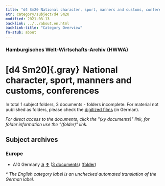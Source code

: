 ```yaml
---
title: "d4 Sm20 National character, sport, manners and customs, conferences"
etr: category/subject/d4 Sm20
modified: 2021-03-13
backlink: ../../about.en.html
backlink-title: "Category Overview"
fn-stub: about
---
```


### Hamburgisches Welt-Wirtschafts-Archiv (HWWA)
# [d4 Sm20]{.gray}&#8201; National character, sport, manners and customs, conferences&#160; 





In total 1 subject folders, 3 documents - folders incomplete.
For material not published as folders, please check the [digitized films](/film/h1_sh) (in German).

_For direct access to the documents, click the "(xy documents)" link, for folder information use the "(folder)" link._

## Subject archives



### Europe

- A10 Germany [**&nearr;**](../../../geo/i/126128/about.en.html "Germany (all folders)") [**&uarr;**](../../../geo/about.en.html#A10 "Country category system") (<a href="https://pm20.zbw.eu/dfgview/sh/126128,208607" title="about: Germany : National character, sport, manners and customs, conferences" target="_blank">3 documents</a>) ([folder](../../../../folder/sh/1261xx/126128/2086xx/208607/about.en.html))


_* The English category label is an unchecked automated translation of the German label._

